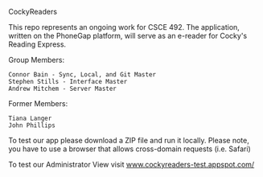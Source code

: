 CockyReaders

This repo represents an ongoing work for CSCE 492. The application, written on the PhoneGap platform, will serve as an e-reader for Cocky's Reading Express.

Group Members:

    Connor Bain - Sync, Local, and Git Master
    Stephen Stills - Interface Master
    Andrew Mitchem - Server Master
  
Former Members:  

    Tiana Langer
    John Phillips  
   	
To test our app please download a ZIP file and run it locally. Please note, you have to use a browser that allows cross-domain requests (i.e. Safari)

To test our Administrator View visit www.cockyreaders-test.appspot.com/
